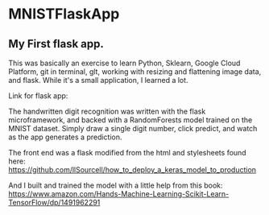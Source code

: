 # MNISTFlaskApp

## My First flask app. 
This was basically an exercise to learn Python, Sklearn, Google Cloud Platform, git in terminal, glt, working with resizing and flattening image data, and flask. While it's a small application, I learned a lot.

Link for flask app:

The handwritten digit recognition was written with the flask microframework, and backed with a RandomForests model trained on the MNIST dataset. Simply draw a single digit number, click predict, and watch as the app generates a prediction.

The front end was a flask modified from the html and stylesheets found here:
https://github.com/llSourcell/how_to_deploy_a_keras_model_to_production

And I built and trained the model with a little help from this book:
https://www.amazon.com/Hands-Machine-Learning-Scikit-Learn-TensorFlow/dp/1491962291
